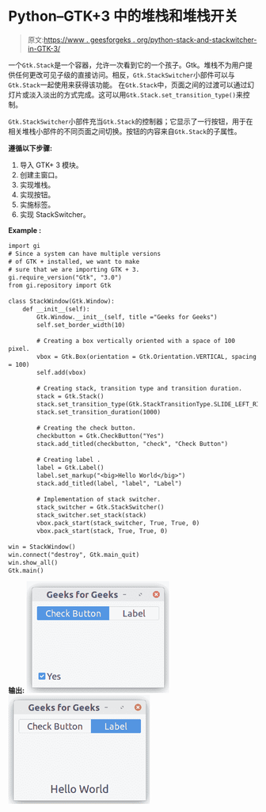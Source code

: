 # Python–GTK+3 中的堆栈和堆栈开关

> 原文:[https://www . geesforgeks . org/python-stack-and-stackwitcher-in-GTK-3/](https://www.geeksforgeeks.org/python-stack-and-stackswitcher-in-gtk-3/)

一个`Gtk.Stack`是一个容器，允许一次看到它的一个孩子。Gtk。堆栈不为用户提供任何更改可见子级的直接访问。相反，`Gtk.StackSwitcher`小部件可以与`Gtk.Stack`一起使用来获得该功能。
在`Gtk.Stack`中，页面之间的过渡可以通过幻灯片或淡入淡出的方式完成。这可以用`Gtk.Stack.set_transition_type()`来控制。

`Gtk.StackSwitcher`小部件充当`Gtk.Stack`的控制器；它显示了一行按钮，用于在相关堆栈小部件的不同页面之间切换。按钮的内容来自`Gtk.Stack`的子属性。

**遵循以下步骤:**

1.  导入 GTK+ 3 模块。
2.  创建主窗口。
3.  实现堆栈。
4.  实现按钮。
5.  实施标签。
6.  实现 StackSwitcher。

**Example :**

```
import gi
# Since a system can have multiple versions
# of GTK + installed, we want to make 
# sure that we are importing GTK + 3.
gi.require_version("Gtk", "3.0")
from gi.repository import Gtk

class StackWindow(Gtk.Window):
    def __init__(self):
        Gtk.Window.__init__(self, title ="Geeks for Geeks")
        self.set_border_width(10)

        # Creating a box vertically oriented with a space of 100 pixel.
        vbox = Gtk.Box(orientation = Gtk.Orientation.VERTICAL, spacing = 100)
        self.add(vbox)

        # Creating stack, transition type and transition duration.
        stack = Gtk.Stack()
        stack.set_transition_type(Gtk.StackTransitionType.SLIDE_LEFT_RIGHT)
        stack.set_transition_duration(1000)

        # Creating the check button.
        checkbutton = Gtk.CheckButton("Yes")
        stack.add_titled(checkbutton, "check", "Check Button")

        # Creating label .
        label = Gtk.Label()
        label.set_markup("<big>Hello World</big>")
        stack.add_titled(label, "label", "Label")

        # Implementation of stack switcher.
        stack_switcher = Gtk.StackSwitcher()
        stack_switcher.set_stack(stack)
        vbox.pack_start(stack_switcher, True, True, 0)
        vbox.pack_start(stack, True, True, 0)

win = StackWindow()
win.connect("destroy", Gtk.main_quit)
win.show_all()
Gtk.main()
```

**输出:**
![](img/bef9033087b6a90a7fb1f09fbab9dd85.png)
![](img/947e054790e5100084cc5c84d48377f7.png)